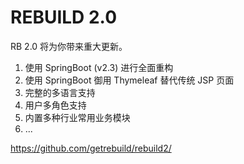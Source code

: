 # REBUILD 2.0

RB 2.0 将为你带来重大更新。

1. 使用 SpringBoot (v2.3) 进行全面重构
2. 使用 SpringBoot 御用 Thymeleaf 替代传统 JSP 页面
3. 完整的多语言支持
4. 用户多角色支持
5. 内置多种行业常用业务模块
6. ...

https://github.com/getrebuild/rebuild2/

